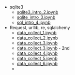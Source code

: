 - sqlite3
	- [sqlite3_intro_2.ipynb](../assets/sqlite3_intro_2_1710774305109_0.ipynb)
	- [sqlite_intro_3.ipynb](../assets/sqlite_intro_3_1710774312467_0.ipynb)
	- [sql_intro_4.ipynb](../assets/sql_intro_4_1710774318827_0.ipynb)
- Request, urllib, re, sqlalchemy
	- [data_collect_1.ipynb](../assets/data_collect_1_1710774324501_0.ipynb)
	- [data_collect_2.ipynb](../assets/data_collect_2_1710774371936_0.ipynb)
	- [data_collect_3.ipynb](../assets/data_collect_3_1710774377619_0.ipynb)
	- [data_collect_3.ipynb](../assets/data_collect_3_1710774382938_0.ipynb) - 2nd
	- [data_collect_4.ipynb](../assets/data_collect_4_1710774392557_0.ipynb)
	- [data_collect_5.ipynb](../assets/data_collect_5_1710774404409_0.ipynb)
	- [data_collect_6.ipynb](../assets/data_collect_6_1710855775727_0.ipynb)
	-